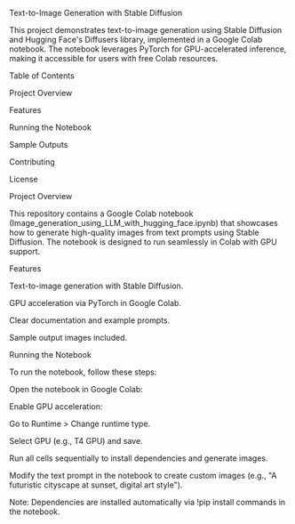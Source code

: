 Text-to-Image Generation with Stable Diffusion

This project demonstrates text-to-image generation using Stable Diffusion and Hugging Face's Diffusers library, implemented in a Google Colab notebook. The notebook leverages PyTorch for GPU-accelerated inference, making it accessible for users with free Colab resources.

Table of Contents





Project Overview



Features



Running the Notebook



Sample Outputs



Contributing



License

Project Overview

This repository contains a Google Colab notebook (Image_generation_using_LLM_with_hugging_face.ipynb) that showcases how to generate high-quality images from text prompts using Stable Diffusion. The notebook is designed to run seamlessly in Colab with GPU support.

Features





Text-to-image generation with Stable Diffusion.



GPU acceleration via PyTorch in Google Colab.



Clear documentation and example prompts.



Sample output images included.

Running the Notebook

To run the notebook, follow these steps:





Open the notebook in Google Colab:





Enable GPU acceleration:





Go to Runtime > Change runtime type.



Select GPU (e.g., T4 GPU) and save.



Run all cells sequentially to install dependencies and generate images.



Modify the text prompt in the notebook to create custom images (e.g., "A futuristic cityscape at sunset, digital art style").

Note: Dependencies are installed automatically via !pip install commands in the notebook.
